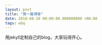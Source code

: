 ```yaml
---
layout: post
title: "第一篇博客"
date: 2018-08-20 00:00:00.000000000 +08:00
tags: wbq
---
```


用jekyll定制自己的blog，大家玩得开心。